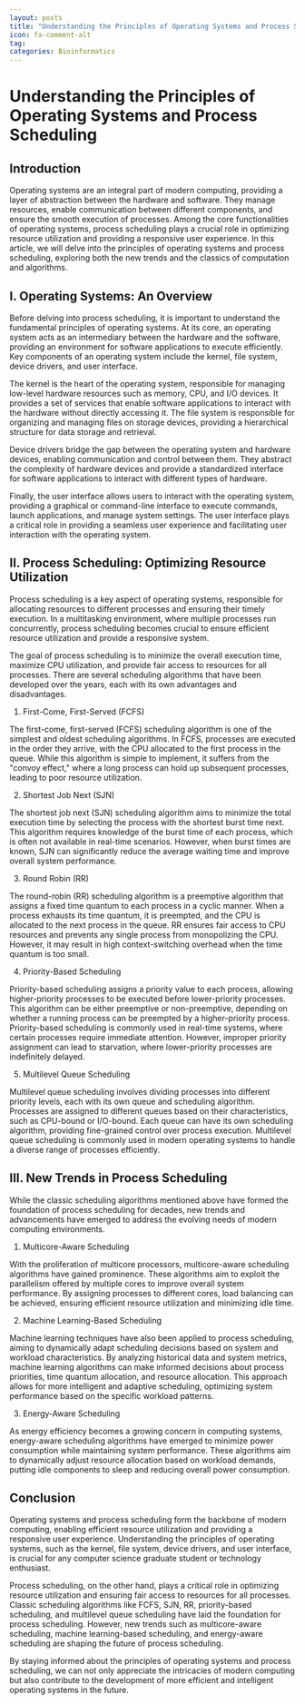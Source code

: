 ```yaml
---
layout: posts
title: "Understanding the Principles of Operating Systems and Process Scheduling"
icon: fa-comment-alt
tag:      
categories: Bioinformatics
---
```



# Understanding the Principles of Operating Systems and Process Scheduling

## Introduction

Operating systems are an integral part of modern computing, providing a layer of abstraction between the hardware and software. They manage resources, enable communication between different components, and ensure the smooth execution of processes. Among the core functionalities of operating systems, process scheduling plays a crucial role in optimizing resource utilization and providing a responsive user experience. In this article, we will delve into the principles of operating systems and process scheduling, exploring both the new trends and the classics of computation and algorithms.

## I. Operating Systems: An Overview

Before delving into process scheduling, it is important to understand the fundamental principles of operating systems. At its core, an operating system acts as an intermediary between the hardware and the software, providing an environment for software applications to execute efficiently. Key components of an operating system include the kernel, file system, device drivers, and user interface.

The kernel is the heart of the operating system, responsible for managing low-level hardware resources such as memory, CPU, and I/O devices. It provides a set of services that enable software applications to interact with the hardware without directly accessing it. The file system is responsible for organizing and managing files on storage devices, providing a hierarchical structure for data storage and retrieval.

Device drivers bridge the gap between the operating system and hardware devices, enabling communication and control between them. They abstract the complexity of hardware devices and provide a standardized interface for software applications to interact with different types of hardware.

Finally, the user interface allows users to interact with the operating system, providing a graphical or command-line interface to execute commands, launch applications, and manage system settings. The user interface plays a critical role in providing a seamless user experience and facilitating user interaction with the operating system.

## II. Process Scheduling: Optimizing Resource Utilization

Process scheduling is a key aspect of operating systems, responsible for allocating resources to different processes and ensuring their timely execution. In a multitasking environment, where multiple processes run concurrently, process scheduling becomes crucial to ensure efficient resource utilization and provide a responsive system.

The goal of process scheduling is to minimize the overall execution time, maximize CPU utilization, and provide fair access to resources for all processes. There are several scheduling algorithms that have been developed over the years, each with its own advantages and disadvantages.

1. First-Come, First-Served (FCFS)

The first-come, first-served (FCFS) scheduling algorithm is one of the simplest and oldest scheduling algorithms. In FCFS, processes are executed in the order they arrive, with the CPU allocated to the first process in the queue. While this algorithm is simple to implement, it suffers from the "convoy effect," where a long process can hold up subsequent processes, leading to poor resource utilization.

2. Shortest Job Next (SJN)

The shortest job next (SJN) scheduling algorithm aims to minimize the total execution time by selecting the process with the shortest burst time next. This algorithm requires knowledge of the burst time of each process, which is often not available in real-time scenarios. However, when burst times are known, SJN can significantly reduce the average waiting time and improve overall system performance.

3. Round Robin (RR)

The round-robin (RR) scheduling algorithm is a preemptive algorithm that assigns a fixed time quantum to each process in a cyclic manner. When a process exhausts its time quantum, it is preempted, and the CPU is allocated to the next process in the queue. RR ensures fair access to CPU resources and prevents any single process from monopolizing the CPU. However, it may result in high context-switching overhead when the time quantum is too small.

4. Priority-Based Scheduling

Priority-based scheduling assigns a priority value to each process, allowing higher-priority processes to be executed before lower-priority processes. This algorithm can be either preemptive or non-preemptive, depending on whether a running process can be preempted by a higher-priority process. Priority-based scheduling is commonly used in real-time systems, where certain processes require immediate attention. However, improper priority assignment can lead to starvation, where lower-priority processes are indefinitely delayed.

5. Multilevel Queue Scheduling

Multilevel queue scheduling involves dividing processes into different priority levels, each with its own queue and scheduling algorithm. Processes are assigned to different queues based on their characteristics, such as CPU-bound or I/O-bound. Each queue can have its own scheduling algorithm, providing fine-grained control over process execution. Multilevel queue scheduling is commonly used in modern operating systems to handle a diverse range of processes efficiently.

## III. New Trends in Process Scheduling

While the classic scheduling algorithms mentioned above have formed the foundation of process scheduling for decades, new trends and advancements have emerged to address the evolving needs of modern computing environments.

1. Multicore-Aware Scheduling

With the proliferation of multicore processors, multicore-aware scheduling algorithms have gained prominence. These algorithms aim to exploit the parallelism offered by multiple cores to improve overall system performance. By assigning processes to different cores, load balancing can be achieved, ensuring efficient resource utilization and minimizing idle time.

2. Machine Learning-Based Scheduling

Machine learning techniques have also been applied to process scheduling, aiming to dynamically adapt scheduling decisions based on system and workload characteristics. By analyzing historical data and system metrics, machine learning algorithms can make informed decisions about process priorities, time quantum allocation, and resource allocation. This approach allows for more intelligent and adaptive scheduling, optimizing system performance based on the specific workload patterns.

3. Energy-Aware Scheduling

As energy efficiency becomes a growing concern in computing systems, energy-aware scheduling algorithms have emerged to minimize power consumption while maintaining system performance. These algorithms aim to dynamically adjust resource allocation based on workload demands, putting idle components to sleep and reducing overall power consumption.

## Conclusion

Operating systems and process scheduling form the backbone of modern computing, enabling efficient resource utilization and providing a responsive user experience. Understanding the principles of operating systems, such as the kernel, file system, device drivers, and user interface, is crucial for any computer science graduate student or technology enthusiast.

Process scheduling, on the other hand, plays a critical role in optimizing resource utilization and ensuring fair access to resources for all processes. Classic scheduling algorithms like FCFS, SJN, RR, priority-based scheduling, and multilevel queue scheduling have laid the foundation for process scheduling. However, new trends such as multicore-aware scheduling, machine learning-based scheduling, and energy-aware scheduling are shaping the future of process scheduling.

By staying informed about the principles of operating systems and process scheduling, we can not only appreciate the intricacies of modern computing but also contribute to the development of more efficient and intelligent operating systems in the future.